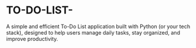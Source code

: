# TO-DO-LIST-
A simple and efficient To-Do List application built with Python (or your tech stack), designed to help users manage daily tasks, stay organized, and improve productivity.
